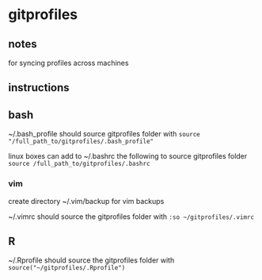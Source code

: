 gitprofiles
===========

## notes

for syncing profiles across machines

## instructions
## bash
~/.bash\_profile should source gitprofiles folder with `source "/full_path_to/gitprofiles/.bash_profile"`

linux boxes can add to ~/.bashrc the following to source gitprofiles folder `source /full_path_to/gitprofiles/.bashrc`

### vim
create directory ~/.vim/backup for vim backups

~/.vimrc should source the gitprofiles folder with `:so ~/gitprofiles/.vimrc`

## R
~/.Rprofile should source the gitprofiles folder with `source("~/gitprofiles/.Rprofile")`
